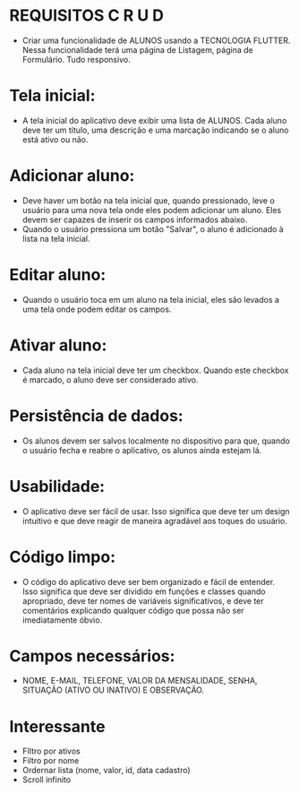 # REQUISITOS C R U D 

* Criar uma funcionalidade de ALUNOS usando a TECNOLOGIA FLUTTER. Nessa funcionalidade terá uma página de Listagem, página de Formulário. Tudo responsivo.

# Tela inicial: 
* A tela inicial do aplicativo deve exibir uma lista de ALUNOS. Cada aluno deve ter um título, uma descrição e uma marcação indicando se o aluno está ativo ou não.  

# Adicionar aluno: 
* Deve haver um botão na tela inicial que, quando pressionado, leve o usuário para uma nova tela onde eles podem adicionar um aluno. Eles devem ser capazes de inserir os campos informados abaixo. 
* Quando o usuário pressiona um botão "Salvar", o aluno é adicionado à lista na tela inicial. 

# Editar aluno: 
* Quando o usuário toca em um aluno na tela inicial, eles são levados a uma tela onde podem editar os campos.  

# Ativar aluno: 
* Cada aluno na tela inicial deve ter um checkbox. Quando este checkbox é marcado, o aluno deve ser considerado ativo.  

# Persistência de dados: 
* Os alunos devem ser salvos localmente no dispositivo para que, quando o usuário fecha e reabre o aplicativo, os alunos ainda estejam lá.  

# Usabilidade: 
* O aplicativo deve ser fácil de usar. Isso significa que deve ter um design intuitivo e que deve reagir de maneira agradável aos toques do usuário.  

# Código limpo: 
* O código do aplicativo deve ser bem organizado e fácil de entender. Isso significa que deve ser dividido em funções e classes quando apropriado, deve ter nomes de variáveis significativos, e deve ter comentários explicando qualquer código que possa não ser imediatamente óbvio.

# Campos necessários:

* NOME, E-MAIL, TELEFONE, VALOR DA MENSALIDADE, SENHA, SITUAÇÃO (ATIVO OU INATIVO) E OBSERVAÇÃO.

# Interessante
* FIltro por ativos
* Filtro por nome
* Ordernar lista (nome, valor, id, data cadastro)
* Scroll infinito